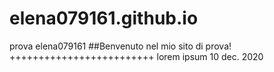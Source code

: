# elena079161.github.io
prova elena079161 
##Benvenuto nel mio sito di prova!<br>
+++++++++++++++++++++++++
lorem ipsum 
10 dec. 2020
